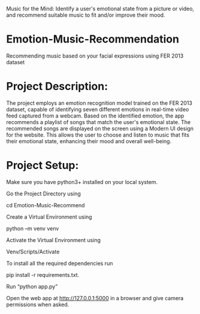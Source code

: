 Music for the Mind: Identify a user's emotional state from a picture or video, and recommend suitable music to fit and/or improve their mood.

# Emotion-Music-Recommendation
Recommending music based on your facial expressions using FER 2013 dataset 

# Project Description:
The project employs an emotion recognition model trained on the FER 2013 dataset, capable of identifying seven different emotions in real-time video feed captured from a webcam. Based on the identified emotion, the app recommends a playlist of songs that match the user's emotional state. The recommended songs are displayed on the screen using a Modern UI design for the website. This allows the user to choose and listen to music that fits their emotional state, enhancing their mood and overall well-being.


# Project Setup:
Make sure you have python3+ installed on your local system.

Go the Project Directory using 

  cd Emotion-Music-Recommend

Create a Virtual Environment using
  
  python –m venv venv

Activate the Virtual Environment using

  Venv/Scripts/Activate

To install all the required dependencies run 
  
  pip install -r requirements.txt.

Run “python app.py” 

Open the web app at http://127.0.0.1:5000 in a browser and give camera permissions when asked.

